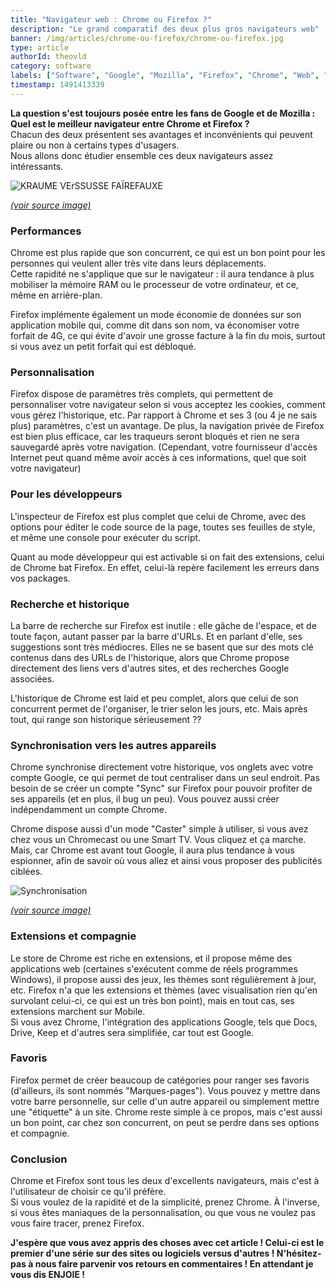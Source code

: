 ```yaml
---
title: "Navigateur web : Chrome ou Firefox ?"
description: "Le grand comparatif des deux plus gros navigateurs web"
banner: /img/articles/chrome-ou-firefox/chrome-ou-firefox.jpg
type: article
authorId: theovld
category: software
labels: ["Software", "Google", "Mozilla", "Firefox", "Chrome", "Web", "Recherche"]
timestamp: 1491413339
---
```


**La question s'est toujours posée entre les fans de Google et de Mozilla : Quel est le meilleur navigateur entre Chrome et Firefox ?**  
 Chacun des deux présentent ses avantages et inconvénients qui peuvent plaire ou non à certains types d'usagers.  
 Nous allons donc étudier ensemble ces deux navigateurs assez intéressants.

 ![KRAUME VErSSUSSE FAÏREFAUXE](/img/articles/chrome-ou-firefox/chrome-vs-firefox-2016-994x400.jpg?187d39)

 [*(voir source image)*](http://www.makeuseof.com/tag/chrome-vs-firefox-in-2016-which-browser-is-right-for-you/)

### Performances

 Chrome est plus rapide que son concurrent, ce qui est un bon point pour les personnes qui veulent aller très vite dans leurs déplacements.  
 Cette rapidité ne s'applique que sur le navigateur : il aura tendance à plus mobiliser la mémoire RAM ou le processeur de votre ordinateur, et ce, même en arrière-plan.

 Firefox implémente également un mode économie de données sur son application mobile qui, comme dit dans son nom, va économiser votre forfait de 4G, ce qui évite d'avoir une grosse facture à la fin du mois, surtout si vous avez un petit forfait qui est débloqué.

### Personnalisation

 Firefox dispose de paramètres très complets, qui permettent de personnaliser votre navigateur selon si vous acceptez les cookies, comment vous gérez l'historique, etc. Par rapport à Chrome et ses 3 (ou 4 je ne sais plus) paramètres, c'est un avantage. De plus, la navigation privée de Firefox est bien plus efficace, car les traqueurs seront bloqués et rien ne sera sauvegardé après votre navigation. (Cependant, votre fournisseur d'accès Internet peut quand même avoir accès à ces informations, quel que soit votre navigateur)

### Pour les développeurs

 L'inspecteur de Firefox est plus complet que celui de Chrome, avec des options pour éditer le code source de la page, toutes ses feuilles de style, et même une console pour exécuter du script.

 Quant au mode développeur qui est activable si on fait des extensions, celui de Chrome bat Firefox. En effet, celui-là repère facilement les erreurs dans vos packages.

### Recherche et historique

 La barre de recherche sur Firefox est inutile : elle gâche de l'espace, et de toute façon, autant passer par la barre d'URLs. Et en parlant d'elle, ses suggestions sont très médiocres. Elles ne se basent que sur des mots clé contenus dans des URLs de l'historique, alors que Chrome propose directement des liens vers d'autres sites, et des recherches Google associées.

 L'historique de Chrome est laid et peu complet, alors que celui de son concurrent permet de l'organiser, le trier selon les jours, etc. Mais après tout, qui range son historique sérieusement ??

### Synchronisation vers les autres appareils

 Chrome synchronise directement votre historique, vos onglets avec votre compte Google, ce qui permet de tout centraliser dans un seul endroit. Pas besoin de se créer un compte "Sync" sur Firefox pour pouvoir profiter de ses appareils (et en plus, il bug un peu). Vous pouvez aussi créer indépendamment un compte Chrome.

 Chrome dispose aussi d'un mode "Caster" simple à utiliser, si vous avez chez vous un Chromecast ou une Smart TV. Vous cliquez et ça marche. Mais, car Chrome est avant tout Google, il aura plus tendance à vous espionner, afin de savoir où vous allez et ainsi vous proposer des publicités ciblées.

 ![Synchronisation](/img/articles/chrome-ou-firefox/Synchronisation.png)

 [*(voir source image)*](https://www.it-connect.fr/sauvegarde-ou-synchronisation/)

### Extensions et compagnie

 Le store de Chrome est riche en extensions, et il propose même des applications web (certaines s'exécutent comme de réels programmes Windows), il propose aussi des jeux, les thèmes sont régulièrement à jour, etc. Firefox n'a que les extensions et thèmes (avec visualisation rien qu'en survolant celui-ci, ce qui est un très bon point), mais en tout cas, ses extensions marchent sur Mobile.  
 Si vous avez Chrome, l'intégration des applications Google, tels que Docs, Drive, Keep et d'autres sera simplifiée, car tout est Google.

### Favoris

 Firefox permet de créer beaucoup de catégories pour ranger ses favoris (d'ailleurs, ils sont nommés "Marques-pages"). Vous pouvez y mettre dans votre barre personnelle, sur celle d'un autre appareil ou simplement mettre une "étiquette" à un site. Chrome reste simple à ce propos, mais c'est aussi un bon point, car chez son concurrent, on peut se perdre dans ses options et compagnie.

### Conclusion

 Chrome et Firefox sont tous les deux d'excellents navigateurs, mais c'est à l'utilisateur de choisir ce qu'il préfère.  
 Si vous voulez de la rapidité et de la simplicité, prenez Chrome. À l'inverse, si vous êtes maniaques de la personnalisation, ou que vous ne voulez pas vous faire tracer, prenez Firefox.

 **J'espère que vous avez appris des choses avec cet article ! Celui-ci est le premier d'une série sur des sites ou logiciels versus d'autres ! N'hésitez-pas à nous faire parvenir vos retours en commentaires ! En attendant je vous dis ENJOIE !**

  

 

